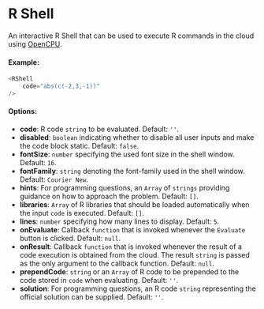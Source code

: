 # R Shell

An interactive R Shell that can be used to execute R commands in the cloud using [OpenCPU](https://www.opencpu.org/).

#### Example:

``` js
<RShell
    code="abs(c(-2,3,-1))"
/>
```

#### Options:

* __code__: R code `string` to be evaluated. Default: `''`.
* __disabled__: `boolean` indicating whether to disable all user inputs and make the code block static. Default: `false`.
* __fontSize__: `number` specifying the used font size in the shell window. Default: `16`.
* __fontFamily__: `string` denoting the font-family used in the shell window. Default: `Courier New`.
* __hints__: For programming questions, an `Array` of `strings` providing guidance on how to approach the problem. Default: `[]`.
* __libraries__: `Array` of R libraries that should be loaded automatically when the input `code` is executed. Default: `[]`.
* __lines__: `number` specifying how many lines to display. Default: `5`.
* __onEvaluate__: Callback `function` that is invoked whenever the `Evaluate` button is clicked. Default: `null`.
* __onResult__: Callback `function` that is invoked whenever the result of a code execution is obtained from the cloud. The result `string` is passed as the only argument to the callback function. Default: `null`.
* __prependCode__: `string` or an `Array` of R code to be prepended to the code stored in `code` when evaluating. Default: `''`.
* __solution__: For programming questions, an R code `string` representing the official solution can be supplied. Default: `''`.

